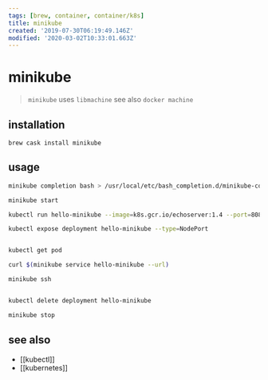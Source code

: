 ```yaml
---
tags: [brew, container, container/k8s]
title: minikube
created: '2019-07-30T06:19:49.146Z'
modified: '2020-03-02T10:33:01.663Z'
---
```


# minikube

> `minikube` uses `libmachine` see also `docker machine`

## installation
`brew cask install minikube`

## usage
```sh
minikube completion bash > /usr/local/etc/bash_completion.d/minikube-completion

minikube start

kubectl run hello-minikube --image=k8s.gcr.io/echoserver:1.4 --port=8080

kubectl expose deployment hello-minikube --type=NodePort


kubectl get pod

curl $(minikube service hello-minikube --url)

minikube ssh


kubectl delete deployment hello-minikube

minikube stop
```

## see also
- [[kubectl]]
- [[kubernetes]]
